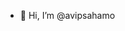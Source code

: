 - 👋 Hi, I’m @avipsahamo

<!---
BitterWasabii/BitterWasabii is a ✨ special ✨ repository because its `README.md` (this file) appears on your GitHub profile.
You can click the Preview link to take a look at your changes.
--->
